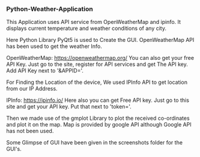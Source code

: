 ### Python-Weather-Application

This Application uses API service from OpenWeatherMap and ipinfo. It displays current temperature and weather conditions of any city.


Here Python Library PyQt5 is used to Create the GUI. 
OpenWeatherMap API has been used to get the weather Info.

OpenWeatherMap: https://openweathermap.org/
You can also get your free API Key. Just go to the site, register for API services and get The API key. Add API Key next to '&APPID='.


For Finding the Location of the device, We used IPInfo API to get location from our IP Address.

IPInfo: https://ipinfo.io/
Here also you can get Free API key. Just go to this site and get your API key. Put that next to 'token='.

Then we made use of the gmplot Library to plot the received co-ordinates and plot it on the map. Map is provided by google API although Google API has not been used.

Some Glimpse of GUI have been given in the screenshots folder for the GUI's.
